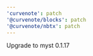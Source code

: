 ```yaml
---
'curvenote': patch
'@curvenote/blocks': patch
'@curvenote/nbtx': patch
---
```


Upgrade to myst 0.1.17
